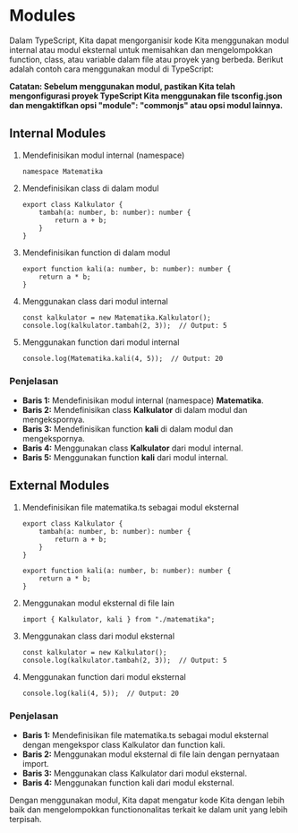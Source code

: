 # Modules

Dalam TypeScript, Kita dapat mengorganisir kode Kita menggunakan modul internal atau modul eksternal untuk memisahkan dan mengelompokkan function, class, atau variable dalam file atau proyek yang berbeda. Berikut adalah contoh cara menggunakan modul di TypeScript:

**Catatan: Sebelum menggunakan modul, pastikan Kita telah mengonfigurasi proyek TypeScript Kita menggunakan file tsconfig.json dan mengaktifkan opsi "module": "commonjs" atau opsi modul lainnya.**

## Internal Modules

1. Mendefinisikan modul internal (namespace)

    ```
    namespace Matematika
    ```

2. Mendefinisikan class di dalam modul

    ```
    export class Kalkulator {
        tambah(a: number, b: number): number {
            return a + b;
        }
    }
    ```

3. Mendefinisikan function di dalam modul

    ```
    export function kali(a: number, b: number): number {
        return a * b;
    }
    ```

4. Menggunakan class dari modul internal

    ```
    const kalkulator = new Matematika.Kalkulator();
    console.log(kalkulator.tambah(2, 3));  // Output: 5
    ```

5. Menggunakan function dari modul internal

    ```
    console.log(Matematika.kali(4, 5));  // Output: 20
    ```

### Penjelasan

- **Baris 1:** Mendefinisikan modul internal (namespace) **Matematika**.
- **Baris 2:** Mendefinisikan class **Kalkulator** di dalam modul dan mengekspornya.
- **Baris 3:** Mendefinisikan function **kali** di dalam modul dan mengekspornya.
- **Baris 4:** Menggunakan class **Kalkulator** dari modul internal.
- **Baris 5:** Menggunakan function **kali** dari modul internal.

## External Modules

1. Mendefinisikan file matematika.ts sebagai modul eksternal

    ```
    export class Kalkulator {
        tambah(a: number, b: number): number {
            return a + b;
        }
    }

    export function kali(a: number, b: number): number {
        return a * b;
    }
    ```

2. Menggunakan modul eksternal di file lain

    ```
    import { Kalkulator, kali } from "./matematika";
    ```

3. Menggunakan class dari modul eksternal

    ```
    const kalkulator = new Kalkulator();
    console.log(kalkulator.tambah(2, 3));  // Output: 5
    ```

4. Menggunakan function dari modul eksternal

    ```
    console.log(kali(4, 5));  // Output: 20
    ```

### Penjelasan

- **Baris 1:** Mendefinisikan file matematika.ts sebagai modul eksternal dengan mengekspor class Kalkulator dan function kali.
- **Baris 2:** Menggunakan modul eksternal di file lain dengan pernyataan import.
- **Baris 3:** Menggunakan class Kalkulator dari modul eksternal.
- **Baris 4:** Menggunakan function kali dari modul eksternal.

Dengan menggunakan modul, Kita dapat mengatur kode Kita dengan lebih baik dan mengelompokkan functiononalitas terkait ke dalam unit yang lebih terpisah.